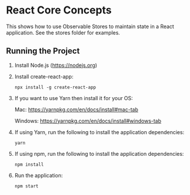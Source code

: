 # React Core Concepts

This shows how to use Observable Stores to maintain state in a React application. See the stores folder for examples.

## Running the Project

1. Install Node.js (https://nodejs.org)

1. Install create-react-app:

    `npx install -g create-react-app`

1. If you want to use Yarn then install it for your OS:

    Mac:      https://yarnpkg.com/en/docs/install#mac-tab

    Windows:  https://yarnpkg.com/en/docs/install#windows-tab

1. If using Yarn, run the following to install the application dependencies:

    `yarn`

1. If using npm, run the following to install the application dependencies:

    `npm install`

1. Run the application:

    `npm start`
    

